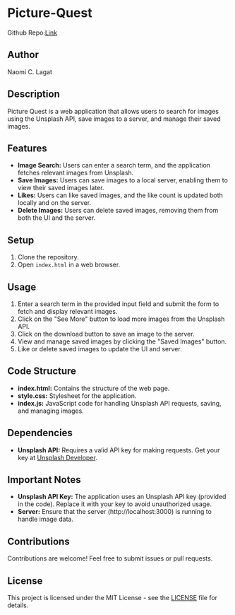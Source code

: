 # Picture-Quest

Github Repo:[Link](https://github.com/Naomie-Jerutoe/Picture-Quest.git)

## Author

Naomi C. Lagat

## Description

Picture Quest is a web application that allows users to search for images using the Unsplash API, save images to a server, and manage their saved images.

## Features

- **Image Search:** Users can enter a search term, and the application fetches relevant images from Unsplash.
- **Save Images:** Users can save images to a local server, enabling them to view their saved images later.
- **Likes:** Users can like saved images, and the like count is updated both locally and on the server.
- **Delete Images:** Users can delete saved images, removing them from both the UI and the server.

## Setup

1. Clone the repository.
2. Open `index.html` in a web browser.

## Usage

1. Enter a search term in the provided input field and submit the form to fetch and display relevant images.
2. Click on the "See More" button to load more images from the Unsplash API.
3. Click on the download button to save an image to the server.
4. View and manage saved images by clicking the "Saved Images" button.
5. Like or delete saved images to update the UI and server.

## Code Structure

- **index.html:** Contains the structure of the web page.
- **style.css:** Stylesheet for the application.
- **index.js:** JavaScript code for handling Unsplash API requests, saving, and managing images.

## Dependencies

- **Unsplash API:** Requires a valid API key for making requests. Get your key at [Unsplash Developer](https://unsplash.com/developers).

## Important Notes

- **Unsplash API Key:** The application uses an Unsplash API key (provided in the code). Replace it with your key to avoid unauthorized usage.
- **Server:** Ensure that the server (http://localhost:3000) is running to handle image data.

## Contributions

Contributions are welcome! Feel free to submit issues or pull requests.

## License

This project is licensed under the MIT License - see the [LICENSE](LICENSE) file for details.
